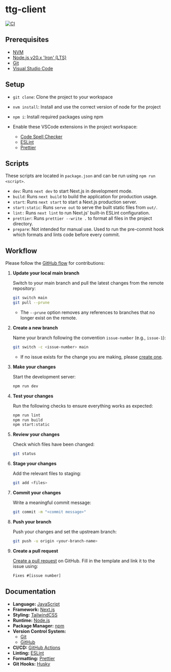 # ttg-client

[![CI](https://github.com/tabletop-generator/client/actions/workflows/ci.yml/badge.svg)](https://github.com/tabletop-generator/client/actions/workflows/ci.yml)

## Prerequisites

- [NVM](https://github.com/nvm-sh/nvm)
- [Node.js v20.x 'Iron' (LTS)](https://nodejs.org/en)
- [Git](https://git-scm.com/)
- [Visual Studio Code](https://code.visualstudio.com/)

## Setup

- `git clone`: Clone the project to your workspace

- `nvm install`: Install and use the correct version of node for the project

- `npm i`: Install required packages using npm

- Enable these VSCode extensions in the project workspace:

  - [Code Spell Checker](https://marketplace.visualstudio.com/items?itemName=streetsidesoftware.code-spell-checker)
  - [ESLint](https://marketplace.visualstudio.com/items?itemName=dbaeumer.vscode-eslint)
  - [Prettier](https://marketplace.visualstudio.com/items?itemName=esbenp.prettier-vscode)

## Scripts

These scripts are located in `package.json` and can be run using `npm run <script>`.

- `dev`: Runs `next dev` to start Next.js in development mode.
- `build`: Runs `next build` to build the application for production usage.
- `start`: Runs `next start` to start a Next.js production server.
- `start:static`: Runs `serve out` to serve the built static files from `out/`.
- `lint:` Runs `next lint` to run Next.js' built-in ESLint configuration.
- `prettier`: Runs `prettier --write .` to format all files in the project directory.
- `prepare`: Not intended for manual use. Used to run the pre-commit hook which formats and lints code before every commit.

## Workflow

Please follow the [GitHub flow](https://docs.github.com/en/get-started/using-github/github-flow) for contributions:

1. **Update your local main branch**

   Switch to your main branch and pull the latest changes from the remote repository:

   ```bash
   git switch main
   git pull --prune
   ```

   - The `--prune` option removes any references to branches that no longer exist on the remote.

2. **Create a new branch**

   Name your branch following the convention `issue-number` (e.g., `issue-1`):

   ```bash
   git switch -c <issue-number> main
   ```

   - If no issue exists for the change you are making, please [create one](https://github.com/tabletop-generator/client/issues/new/choose).

3. **Make your changes**

   Start the development server:

   ```bash
   npm run dev
   ```

4. **Test your changes**

   Run the following checks to ensure everything works as expected:

   ```bash
   npm run lint
   npm run build
   npm start:static
   ```

5. **Review your changes**

   Check which files have been changed:

   ```bash
   git status
   ```

6. **Stage your changes**

   Add the relevant files to staging:

   ```bash
   git add <files>
   ```

7. **Commit your changes**

   Write a meaningful commit message:

   ```bash
   git commit -m "<commit message>"
   ```

8. **Push your branch**

   Push your changes and set the upstream branch:

   ```bash
   git push -u origin <your-branch-name>
   ```

9. **Create a pull request**

   [Create a pull request](https://github.com/tabletop-generator/client/compare) on GitHub. Fill in the template and link it to the issue using:

   ```txt
   Fixes #[issue number]
   ```

## Documentation

- **Language:** [JavaScript](https://developer.mozilla.org/en-US/docs/Web/JavaScript)
- **Framework:** [Next.js](https://nextjs.org/docs)
- **Styling:** [TailwindCSS](https://tailwindcss.com/docs/)
- **Runtime:** [Node.js](https://nodejs.org/docs/latest-v20.x/api/)
- **Package Manager:** [npm](https://docs.npmjs.com/)
- **Version Control System:**
  - [Git](https://git-scm.com/doc)
  - [GitHub](https://docs.github.com/)
- **CI/CD:** [GitHub Actions](https://docs.github.com/en/actions)
- **Linting:** [ESLint](https://eslint.org/docs/v8.x/)
- **Formatting:** [Prettier](https://prettier.io/docs/en/)
- **Git Hooks:** [Husky](https://typicode.github.io/husky/)
